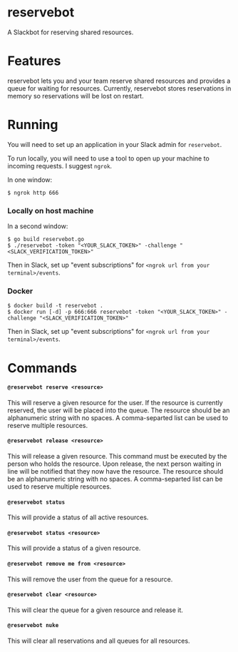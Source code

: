 # reservebot
A Slackbot for reserving shared resources.

# Features

reservebot lets you and your team reserve shared resources and provides a queue for waiting for resources. Currently, reservebot stores reservations in memory so reservations will be lost on restart.

# Running

You will need to set up an application in your Slack admin for `reservebot`.

To run locally, you will need to use a tool to open up your machine to incoming requests. I suggest `ngrok`.

In one window:
```
$ ngrok http 666
```

### Locally on host machine
In a second window:
```
$ go build reservebot.go
$ ./reservebot -token "<YOUR_SLACK_TOKEN>" -challenge "<SLACK_VERIFICATION_TOKEN>"
```

Then in Slack, set up "event subscriptions" for `<ngrok url from your terminal>/events`.

### Docker
```
$ docker build -t reservebot .
$ docker run [-d] -p 666:666 reservebot -token "<YOUR_SLACK_TOKEN>" -challenge "<SLACK_VERIFICATION_TOKEN>"
```

Then in Slack, set up "event subscriptions" for `<ngrok url from your terminal>/events`.

# Commands

#### `@reservebot reserve <resource>`

This will reserve a given resource for the user. If the resource is currently reserved, the user will be placed into the queue. The resource should be an alphanumeric string with no spaces. A comma-separted list can be used to reserve multiple resources.

#### `@reservebot release <resource>`

This will release a given resource. This command must be executed by the person who holds the resource. Upon release, the next person waiting in line will be notified that they now have the resource. The resource should be an alphanumeric string with no spaces. A comma-separted list can be used to reserve multiple resources.

#### `@reservebot status`

This will provide a status of all active resources.

#### `@reservebot status <resource>`

This will provide a status of a given resource.

#### `@reservebot remove me from <resource>`

This will remove the user from the queue for a resource.

#### `@reservebot clear <resource>`
This will clear the queue for a given resource and release it.

#### `@reservebot nuke`
This will clear all reservations and all queues for all resources.
